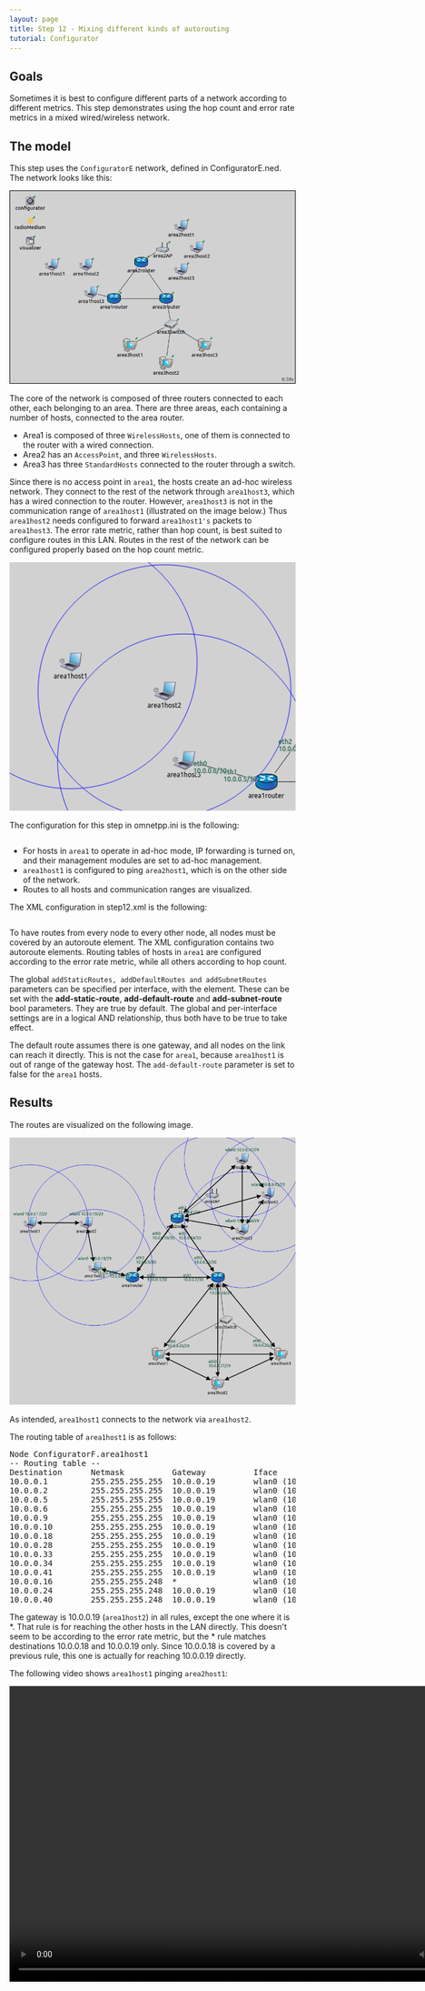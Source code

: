 ```yaml
---
layout: page
title: Step 12 - Mixing different kinds of autorouting
tutorial: Configurator
---
```


## Goals

Sometimes it is best to configure different parts of a network according to different metrics. This step demonstrates
using the hop count and error rate metrics in a mixed wired/wireless network.

## The model

This step uses the `ConfiguratorE` network, defined in ConfiguratorE.ned. The network looks like this:

<img class="screen" src="step12network.png">

The core of the network is composed of three routers connected to each other, each belonging to an area. There are three areas, each containing a number of hosts,
connected to the area router. 
- Area1 is composed of three `WirelessHosts`, one of them
is connected to the router with a wired connection. 
- Area2 has an `AccessPoint`, and three `WirelessHosts`. 
- Area3 has three `StandardHosts` connected to the
router through a switch.

Since there is no access point in `area1`, the hosts create an ad-hoc wireless network. They connect to the rest of the network through `area1host3`,
which has a wired connection to the router.
However, `area1host3` is not in the communication range of `area1host1` (illustrated on the image below.) Thus `area1host2` needs configured to forward
`area1host1's` packets to `area1host3`. The error rate metric, rather than hop count, is best suited to configure routes in this LAN. Routes in the rest of the network
can be configured properly based on the hop count metric.

<img class="screen" src="step12ranges.png">

The configuration for this step in omnetpp.ini is the following:

<p><pre class="snippet" src="../omnetpp.uncommented.ini" from="Step12" until="####"></pre></p>

- For hosts in `area1` to operate in ad-hoc mode, IP forwarding is turned on, and their management modules are set to ad-hoc management.
- `area1host1` is configured to ping `area2host1`, which is on the other side of the network.
- Routes to all hosts and communication ranges are visualized.

The XML configuration in step12.xml is the following:

<p><pre class="snippet" src="../step12.xml" from="config" until="config"></pre></p>

To have routes from every node to every other node, all nodes must be covered by an autoroute element.
The XML configuration contains two autoroute elements. Routing tables of hosts in `area1` are configured according to the error rate metric,
while all others according to hop count.

The global `addStaticRoutes, addDefaultRoutes and addSubnetRoutes` parameters can be specified per interface, with the <interface> element.
These can be set with the <strong>add-static-route</strong>, <strong>add-default-route</strong> and <strong>add-subnet-route</strong> bool parameters.
They are true by default. The global and per-interface settings are in a logical AND relationship, thus both have to be true to take effect.

The default route assumes there is one gateway,
and all nodes on the link can reach it directly. This is not the case for `area1`, because `area1host1` is out of range of the gateway host. 
The `add-default-route` parameter is set to false for the `area1` hosts.

## Results

The routes are visualized on the following image.

<img class="screen" src="step12routes_2.png" width="850px">

As intended, `area1host1` connects to the network via `area1host2`.

The routing table of `area1host1` is as follows:

<p>
<div class="include fit">
<pre class="monospace">
Node ConfiguratorF.area1host1
-- Routing table --
Destination      Netmask          Gateway          Iface             Metric
10.0.0.1         255.255.255.255  10.0.0.19        wlan0 (10.0.0.17) 0
10.0.0.2         255.255.255.255  10.0.0.19        wlan0 (10.0.0.17) 0
10.0.0.5         255.255.255.255  10.0.0.19        wlan0 (10.0.0.17) 0
10.0.0.6         255.255.255.255  10.0.0.19        wlan0 (10.0.0.17) 0
10.0.0.9         255.255.255.255  10.0.0.19        wlan0 (10.0.0.17) 0
10.0.0.10        255.255.255.255  10.0.0.19        wlan0 (10.0.0.17) 0
10.0.0.18        255.255.255.255  10.0.0.19        wlan0 (10.0.0.17) 0
10.0.0.28        255.255.255.255  10.0.0.19        wlan0 (10.0.0.17) 0
10.0.0.33        255.255.255.255  10.0.0.19        wlan0 (10.0.0.17) 0
10.0.0.34        255.255.255.255  10.0.0.19        wlan0 (10.0.0.17) 0
10.0.0.41        255.255.255.255  10.0.0.19        wlan0 (10.0.0.17) 0
10.0.0.16        255.255.255.248  *                wlan0 (10.0.0.17) 0
10.0.0.24        255.255.255.248  10.0.0.19        wlan0 (10.0.0.17) 0
10.0.0.40        255.255.255.248  10.0.0.19        wlan0 (10.0.0.17) 0
</pre>
</div>
</p>

The gateway is 10.0.0.19 (`area1host2`) in all rules, except the one where it is *. That rule is for reaching
the other hosts in the LAN directly. This doesn't seem to be according to the error rate metric, but the * rule
matches destinations 10.0.0.18 and 10.0.0.19 only. Since 10.0.0.18 is covered by a previous rule, this one
is actually for reaching 10.0.0.19 directly.

The following video shows `area1host1` pinging `area2host1`:

<video autoplay loop controls onclick="this.paused ? this.play() : this.pause();" src="Step12_2_cropped.mp4" width="850" height="520"></video>
<!--internal video recording playback speed 2 animation speed none zoom 1.0 from sendPing(1) to #1734 crop 140 380 150 440-->

